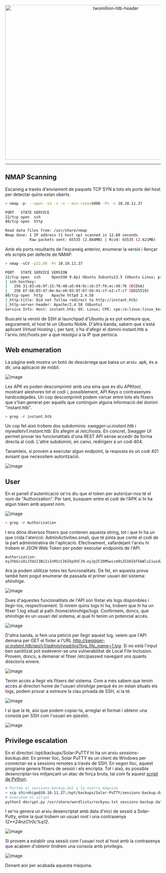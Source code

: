 <p align="center">
  <img src="https://github.com/user-attachments/assets/bb633264-4148-4237-9b21-f4a37268670a" alt="twomillion-htb-header" width="700" height="500">
</p>

---

## NMAP Scanning
Escaneig a través d'enviament de paquets TCP SYN a tots els ports del host per detectar quins estan oberts.
````bash
> nmap -p- --open -sS -v -n --min-rate=5000 -Pn -n 10.10.11.37

PORT   STATE SERVICE
22/tcp open  ssh
80/tcp open  http

Read data files from: /usr/share/nmap
Nmap done: 1 IP address (1 host up) scanned in 12.60 seconds
           Raw packets sent: 65535 (2.884MB) | Rcvd: 65535 (2.621MB)
````

Amb els ports resultants de l'escaneig anterior, enumerar la versió i llençar els scripts per defecte de NMAP.

````bash
> nmap -sCV -p22,80 -Pn 10.10.11.37

PORT   STATE SERVICE VERSION
22/tcp open  ssh     OpenSSH 9.6p1 Ubuntu 3ubuntu13.5 (Ubuntu Linux; protocol 2.0)
| ssh-hostkey: 
|   256 31:83:eb:9f:15:f8:40:a5:04:9c:cb:3f:f6:ec:49:76 (ECDSA)
|_  256 6f:66:03:47:0e:8a:e0:03:97:67:5b:41:cf:e2:c7:c7 (ED25519)
80/tcp open  http    Apache httpd 2.4.58
|_http-title: Did not follow redirect to http://instant.htb/
|_http-server-header: Apache/2.4.58 (Ubuntu)
Service Info: Host: instant.htb; OS: Linux; CPE: cpe:/o:linux:linux_kernel
````
Buscant la versió de SSH al launchpad d'Ubuntu ja es pot extreure que, segurament, el host té un Ubuntu Noble. D'altra banda, sabem que s'està aplicant _Virtual Hosting_ i, per tant, s'ha d'afegir el domini instant.htb a l'arxiu /etc/hosts per a que resolgui a la IP que pertoca.

## Web enumeration
La pàgina web mostra un botó de descàrrega que baixa un arxiu .apk, és a dir, una aplicació de mòbil. 

![image](https://github.com/user-attachments/assets/b3cc940f-5461-470f-ae07-935ce228ae17)

Les APK es poden descomprimir amb una eina que es diu _APKtool_, mostrant aleshores tot el codi i, possiblement, API Keys o contrasenyes hardcodejades. Un cop descomprimit podem cercar entre tots els fitxers que s'han generat per aquells que continguin alguna informació del domini "instant.htb".
````bash
> grep -r instant.htb
````
Un cop fet això trobem dos subdominis: _swagger-ui.instant.htb_ i _mywalletv1.instant.htb_. Els afegim al /etc/hosts. En concret, Swagger UI permet provar les funcionalitats d'una REST API sense accedir de forma directa al codi. L'altre subdomini, en canvi, redirigeix a un codi 404.

Tanamteix, si provem a executar algun endpoint, la resposta és un codi 401 avisant que necessitem autorització.

![image](https://github.com/user-attachments/assets/7aa4041d-f137-466c-a85a-07d45cdf166e)

 ## User
 En el panell d'autenticació se'ns diu que el token per autorizar-nos té el nom de "Authorization". Per tant, busquem entre el codi de l'APK si hi ha algun token amb aquest nom.
 
 ![image](https://github.com/user-attachments/assets/d4e93a71-f9a6-41a1-8a94-4f72805c2508)
````bash
> grep -r Authorization
````
I ens dóna diversos fitxers que contenen aquesta string, tot i que hi ha un que crida l'atenció: AdminActivities.smali, que té pinta que conté el codi de la part administrativa de l'aplicació. Efectivament, xafardejant l'arxiu hi trobem el JSON Web Token per poder executar endpoints de l'API.
````
Authorization: eyJhbGciOiJIUzI1NiIsInR5cCI6IkpXVCJ9.eyJpZCI6MSwicm9sZSI6IkFkbWluIiwid2FsSWQiOiJmMGVjYTZlNS03ODNhLTQ3MWQtOWQ4Zi0wMTYyY2JjOTAwZGIiLCJleHAiOjMzMjU5MzAzNjU2fQ.v0qyyAqDSgyoNFHU7MgRQcDA0Bw99_8AEXKGtWZ6rYA
````
Ara ja podem utilitzar totes les funcionalitats. De fet, en aquesta prova també hem pogut enumerar de passada el primer usuari del sistema: _shirohige_.

![image](https://github.com/user-attachments/assets/2afbe4a0-86ec-4148-aef7-eaf341d427cc)

Dues d'aquestes funcionalitats de l'API són llistar els logs disponibles i llegir-los, respectivament. Si mirem quins logs hi ha, trobem que hi ha un fitxer 1.log situat al path /home/shirohige/logs. Confirmem, doncs, que shirohige és un usuari del sistema, al qual hi tenim un potencial accés.

![image](https://github.com/user-attachments/assets/3046dd65-c3a2-4212-bee4-9dbec34fda64)

D'altra banda, si fem una petició per llegir aquest log, veiem que l'API demana per GET el fixter a l'URL _http://swagger-ui.instant.htb/api/v1/admin/read/log?log_file_name=1.log_. Si no està l'input ben sanititzat pot esdevenir-se una vulnerabilitat de Local File Inclusion. Provem, doncs, a demanar el fitxer /etc/passwd navegant uns quants directoris enrere.

![image](https://github.com/user-attachments/assets/81bc70f0-9621-42b1-a71f-acd0c51b90a0)

Tenim accés a llegir els fitxers del sistema. Com a més sabem que tenim accés al directori home de l'usuari _shirohige_ perquè és on estan situats els logs, podem provar a extreure la clau privada de SSH, si la té.

![image](https://github.com/user-attachments/assets/96515eb7-8a99-4adf-be59-b9ed1f717cca)

I sí que la té, així que podem copiar-la, arreglar el format i obtenir una consola per SSH com l'usuari en qüestió.

![image](https://github.com/user-attachments/assets/eb56c323-cd45-47ee-89eb-3ef2ad0d0ad3)

## Privilege escalation
En el directori /opt/backups/Solar-PuTTY hi ha un arxiu _sessions-backup.dat_. En primer lloc, Solar PuTTY és un client de Windows per connectar-se a sessions remotes a través de SSH. En segon lloc, aquest programa genera fitxers de sessió i els encripta. Tot i això, és possible desencriptar-los mitjançant un atac de força bruta, tal com fa aquest [script de Python](https://gist.github.com/xHacka/052e4b09d893398b04bf8aff5872d0d5).
````bash
# Portem el sessions-backup.dat a la nostra màquina
> scp shirohige@10.10.11.37:/opt/backups/Solar-PuTTY/sessions-backup.dat sesions-backup.dat
# Executem el script
python3 decrypt.py /usr/share/wordlists/rockyou.txt sessions-backup.dat
````
I se'ns genera un arxiu desencriptat amb data d'inici de sessió a Solar-Putty, entre la qual trobem un usuari _root_ i una contrasenya _12**24nzC!r0c%q12_. 

![image](https://github.com/user-attachments/assets/a41d24a8-89a7-49a2-ad39-65422a7d8bc9)

Si provem a establir una sessió com l'usuari root al host amb la contrasenya que acabem d'obtenir tindrem una consola amb privilegis.

![image](https://github.com/user-attachments/assets/6cefc555-59cc-4965-ba84-39f5ad3025c0)

Donant així per acabada aquesta màquina.
